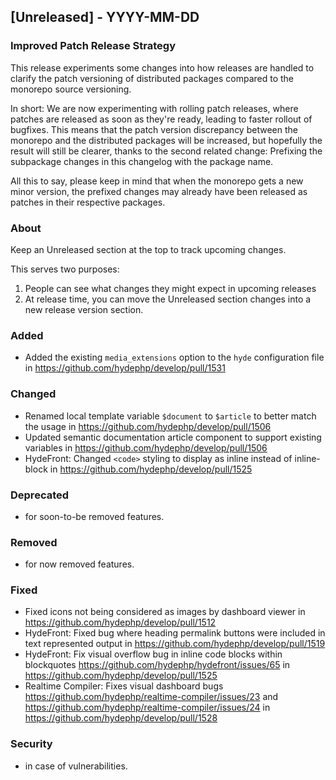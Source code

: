 ## [Unreleased] - YYYY-MM-DD

### Improved Patch Release Strategy

This release experiments some changes into how releases are handled to clarify the patch versioning of distributed packages compared to the monorepo source versioning.

In short: We are now experimenting with rolling patch releases, where patches are released as soon as they're ready, leading to faster rollout of bugfixes.
This means that the patch version discrepancy between the monorepo and the distributed packages will be increased, but hopefully the result will still be clearer,
thanks to the second related change: Prefixing the subpackage changes in this changelog with the package name.

All this to say, please keep in mind that when the monorepo gets a new minor version, the prefixed changes may already have been released as patches in their respective packages.

### About

Keep an Unreleased section at the top to track upcoming changes.

This serves two purposes:

1. People can see what changes they might expect in upcoming releases
2. At release time, you can move the Unreleased section changes into a new release version section.

### Added
- Added the existing `media_extensions` option to the `hyde` configuration file in https://github.com/hydephp/develop/pull/1531

### Changed
- Renamed local template variable `$document` to `$article` to better match the usage in https://github.com/hydephp/develop/pull/1506
- Updated semantic documentation article component to support existing variables in https://github.com/hydephp/develop/pull/1506
- HydeFront: Changed `<code>` styling to display as inline instead of inline-block in https://github.com/hydephp/develop/pull/1525

### Deprecated
- for soon-to-be removed features.

### Removed
- for now removed features.

### Fixed
- Fixed icons not being considered as images by dashboard viewer in https://github.com/hydephp/develop/pull/1512
- HydeFront: Fixed bug where heading permalink buttons were included in text represented output in https://github.com/hydephp/develop/pull/1519
- HydeFront: Fix visual overflow bug in inline code blocks within blockquotes https://github.com/hydephp/hydefront/issues/65 in https://github.com/hydephp/develop/pull/1525
- Realtime Compiler: Fixes visual dashboard bugs https://github.com/hydephp/realtime-compiler/issues/23 and https://github.com/hydephp/realtime-compiler/issues/24 in https://github.com/hydephp/develop/pull/1528

### Security
- in case of vulnerabilities.
